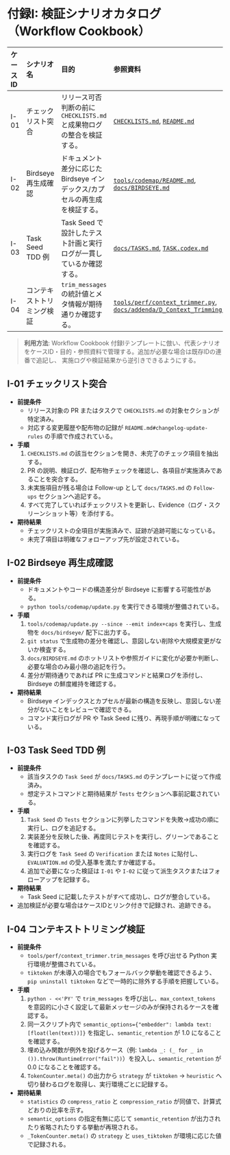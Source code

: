 # 付録I: 検証シナリオカタログ（Workflow Cookbook）

| ケースID | シナリオ名 | 目的 | 参照資料 |
| :--- | :--- | :--- | :--- |
| I-01 | チェックリスト突合 | リリース可否判断の前に `CHECKLISTS.md` と成果物ログの整合を検証する。 | [`CHECKLISTS.md`](../../CHECKLISTS.md), [`README.md`](../../README.md#changelog-update-rules) |
| I-02 | Birdseye 再生成確認 | ドキュメント差分に応じた Birdseye インデックス/カプセルの再生成を検証する。 | [`tools/codemap/README.md`](../../tools/codemap/README.md#実行手順), [`docs/BIRDSEYE.md`](../BIRDSEYE.md) |
| I-03 | Task Seed TDD 例 | Task Seed で設計したテスト計画と実行ログが一貫しているか確認する。 | [`docs/TASKS.md`](../TASKS.md#3-検証ログtdd-前提), [`TASK.codex.md`](../../TASK.codex.md) |
| I-04 | コンテキストトリミング検証 | `trim_messages` の統計値とメタ情報が期待通りか確認する。 | [`tools/perf/context_trimmer.py`](../../tools/perf/context_trimmer.py), [`docs/addenda/D_Context_Trimming.md`](D_Context_Trimming.md) |

> **利用方法**: Workflow Cookbook 付録Iテンプレートに倣い、代表シナリオをケースID・目的・参照資料で管理する。追加が必要な場合は既存IDの連番で追記し、
> 実施ログや検証結果から逆引きできるようにする。

## I-01 チェックリスト突合

- **前提条件**
  - リリース対象の PR またはタスクで `CHECKLISTS.md` の対象セクションが特定済み。
  - 対応する変更履歴や配布物の記録が `README.md#changelog-update-rules` の手順で作成されている。
- **手順**
  1. `CHECKLISTS.md` の該当セクションを開き、未完了のチェック項目を抽出する。
  2. PR の説明、検証ログ、配布物チェックを確認し、各項目が実施済みであることを突合する。
  3. 未実施項目が残る場合は Follow-up として `docs/TASKS.md` の `Follow-ups` セクションへ追記する。
  4. すべて完了していればチェックリストを更新し、Evidence（ログ・スクリーンショット等）を添付する。
- **期待結果**
  - チェックリストの全項目が実施済みで、証跡が追跡可能になっている。
  - 未完了項目は明確なフォローアップ先が設定されている。

## I-02 Birdseye 再生成確認

- **前提条件**
  - ドキュメントやコードの構造差分が Birdseye に影響する可能性がある。
  - `python tools/codemap/update.py` を実行できる環境が整備されている。
- **手順**
  1. `tools/codemap/update.py --since --emit index+caps` を実行し、生成物を `docs/birdseye/` 配下に出力する。
  2. `git status` で生成物の差分を確認し、意図しない削除や大規模変更がないか検査する。
  3. `docs/BIRDSEYE.md` のホットリストや参照ガイドに変化が必要か判断し、必要な場合のみ最小限の追記を行う。
  4. 差分が期待通りであれば PR に生成コマンドと結果ログを添付し、Birdseye の鮮度維持を確認する。
- **期待結果**
  - Birdseye インデックスとカプセルが最新の構造を反映し、意図しない差分がないことをレビューで確認できる。
  - コマンド実行ログが PR や Task Seed に残り、再現手順が明確になっている。

## I-03 Task Seed TDD 例

- **前提条件**
  - 該当タスクの `Task Seed` が `docs/TASKS.md` のテンプレートに従って作成済み。
  - 想定テストコマンドと期待結果が `Tests` セクションへ事前記載されている。
- **手順**
  1. `Task Seed` の `Tests` セクションに列挙したコマンドを失敗→成功の順に実行し、ログを追記する。
  2. 実装差分を反映した後、再度同じテストを実行し、グリーンであることを確認する。
  3. 実行ログを `Task Seed` の `Verification` または `Notes` に貼付し、`EVALUATION.md` の受入基準を満たすか確認する。
  4. 追加で必要になった検証は `I-01` や `I-02` に従って派生タスクまたはフォローアップを記録する。
- **期待結果**
  - Task Seed に記載したテストがすべて成功し、ログが整合している。
- 追加検証が必要な場合はケースIDとリンク付きで記録され、追跡できる。

## I-04 コンテキストトリミング検証

- **前提条件**
  - `tools/perf/context_trimmer.trim_messages` を呼び出せる Python 実行環境が整備されている。
  - `tiktoken` が未導入の場合でもフォールバック挙動を確認できるよう、`pip uninstall tiktoken` などで一時的に除外する手順を把握している。
- **手順**
  1. `python - <<'PY'` で `trim_messages` を呼び出し、`max_context_tokens` を意図的に小さく設定して最新メッセージのみが保持されるケースを確認する。
  2. 同一スクリプト内で `semantic_options={"embedder": lambda text: [float(len(text))]}` を指定し、`semantic_retention` が 1.0 になることを確認する。
  3. 埋め込み関数が例外を投げるケース（例: `lambda _: (_ for _ in ()).throw(RuntimeError("fail"))`）を投入し、`semantic_retention` が 0.0 になることを確認する。
  4. `TokenCounter.meta()` の出力から `strategy` が `tiktoken` → `heuristic` へ切り替わるログを取得し、実行環境ごとに記録する。
- **期待結果**
  - `statistics` の `compress_ratio` と `compression_ratio` が同値で、計算式どおりの比率を示す。
  - `semantic_options` の指定有無に応じて `semantic_retention` が出力されたり省略されたりする挙動が再現される。
  - `_TokenCounter.meta()` の `strategy` と `uses_tiktoken` が環境に応じた値で記録される。
